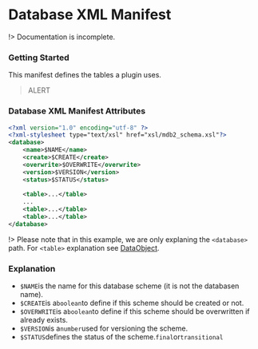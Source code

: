 # Database XML Manifest
!> Documentation is incomplete.

### Getting Started
This manifest defines the tables a plugin uses.

> ALERT

### Database XML Manifest Attributes
```xml
<?xml version="1.0" encoding="utf-8" ?>
<?xml-stylesheet type="text/xsl" href="xsl/mdb2_schema.xsl"?>
<database>
    <name>$NAME</name>
    <create>$CREATE</create>
    <overwrite>$OVERWRITE</overwrite>
    <version>$VERSION</version>
    <status>$STATUS</status>
    
    <table>...</table>
    ...
    <table>...</table>
    <table>...</table>
</database>
```
!> Please note that in this example, we are only explaning the `<database>` path. For `<table>` explanation see [DataObject](/plugins/database/DataObject).

### Explanation
- `$NAME`is the name for this database scheme (it is not the databasen name).
- `$CREATE`is a`boolean`to define if this scheme should be created or not.
- `$OVERWRITE`is a`boolean`to define if this scheme should be overwritten if already exists.
- `$VERSION`is a`number`used for versioning the scheme.
- `$STATUS`defines the status of the scheme.`final`or`transitional`
